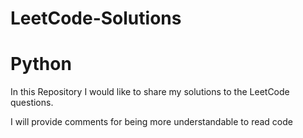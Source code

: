 # LeetCode-Solutions
# Python
In this Repository I would like to share my solutions to the LeetCode questions.

I will provide comments for being more understandable to read code



